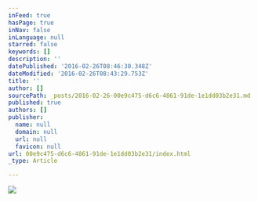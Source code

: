 ```yaml
---
inFeed: true
hasPage: true
inNav: false
inLanguage: null
starred: false
keywords: []
description: ''
datePublished: '2016-02-26T08:46:30.348Z'
dateModified: '2016-02-26T08:43:29.753Z'
title: ''
author: []
sourcePath: _posts/2016-02-26-00e9c475-d6c6-4861-91de-1e1dd03b2e31.md
published: true
authors: []
publisher:
  name: null
  domain: null
  url: null
  favicon: null
url: 00e9c475-d6c6-4861-91de-1e1dd03b2e31/index.html
_type: Article

---
```

![](https://the-grid-user-content.s3-us-west-2.amazonaws.com/2216b252-454d-4f78-91e8-554cb61c7d13.png)